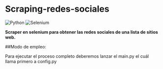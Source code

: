 # Scraping-redes-sociales

![Python](https://img.shields.io/badge/python-3670A0?style=for-the-badge&logo=python&logoColor=ffdd54)
![Selenium](https://img.shields.io/badge/-selenium-%43B02A?style=for-the-badge&logo=selenium&logoColor=white)

**Scraper en selenium para obtener las redes sociales de una lista de sitios web.**

##Modo de empleo:

Para ejecutar el proceso completo deberemos lanzar el main.py el cuál llama primero a config.py 
